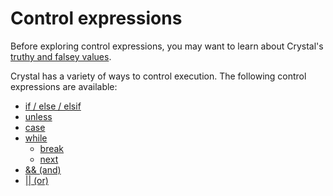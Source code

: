 # Control expressions

Before exploring control expressions, you may want to learn about Crystal's [truthy and falsey values](truthy_and_falsey_values.html).

Crystal has a variety of ways to control execution. The following control expressions are available:

* [if / else / elsif](if_else_elsif.html)
* [unless](unless.html)
* [case](case.html)
* [while](while.html)
    - [break](break.html)
    - [next](next.html)
* [&& (and)](and.html)
* [|| (or)](or.html)
